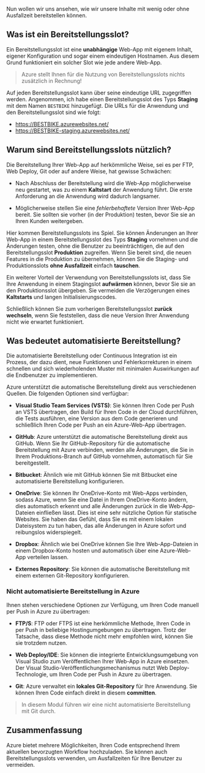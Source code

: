 Nun wollen wir uns ansehen, wie wir unsere Inhalte mit wenig oder ohne Ausfallzeit bereitstellen können.

## <a name="what-is-a-deployment-slot"></a>Was ist ein Bereitstellungsslot?

Ein Bereitstellungsslot ist eine **unabhängige** Web-App mit eigenem Inhalt, eigener Konfiguration und sogar einem eindeutigen Hostnamen. Aus diesem Grund funktioniert ein solcher Slot wie jede andere Web-App.

> Azure stellt Ihnen für die Nutzung von Bereitstellungsslots nichts zusätzlich in Rechnung!

Auf jeden Bereitstellungsslot kann über seine eindeutige URL zugegriffen werden. Angenommen, ich habe einen Bereitstellungsslot des Typs **Staging** mit dem Namen `BESTBIKE` hinzugefügt. Die URLs für die Anwendung und den Bereitstellungsslot sind wie folgt:

- https://BESTBIKE.azurewebsites.net/
- https://BESTBIKE-staging.azurewebsites.net/

## <a name="why-are-deployment-slots-useful"></a>Warum sind Bereitstellungsslots nützlich?

Die Bereitstellung Ihrer Web-App auf herkömmliche Weise, sei es per FTP, Web Deploy, Git oder auf andere Weise, hat gewisse Schwächen:

- Nach Abschluss der Bereitstellung wird die Web-App möglicherweise neu gestartet, was zu einem **Kaltstart** der Anwendung führt. Die erste Anforderung an die Anwendung wird dadurch langsamer.

- Möglicherweise stellen Sie eine *fehlerbehaftete* Version Ihrer Web-App bereit. Sie sollten sie vorher (in der Produktion) testen, bevor Sie sie an Ihren Kunden weitergeben.

Hier kommen Bereitstellungsslots ins Spiel. Sie können Änderungen an Ihrer Web-App in einem Bereitstellungsslot des Typs **Staging** vornehmen und die Änderungen testen, ohne die Benutzer zu beeinträchtigen, die auf den Bereitstellungsslot **Produktion** zugreifen. Wenn Sie bereit sind, die neuen Features in die Produktion zu übernehmen, können Sie die Staging- und Produktionsslots **ohne Ausfallzeit** einfach **tauschen**.

Ein weiterer Vorteil der Verwendung von Bereitstellungsslots ist, dass Sie Ihre Anwendung in einem Stagingslot **aufwärmen** können, bevor Sie sie an den Produktionsslot übergeben. Sie vermeiden die Verzögerungen eines **Kaltstarts** und langen Initialisierungscodes.

Schließlich können Sie zum vorherigen Bereitstellungsslot **zurück wechseln**, wenn Sie feststellen, dass die neue Version Ihrer Anwendung nicht wie erwartet funktioniert.

## <a name="what-is-automated-deployment"></a>Was bedeutet automatisierte Bereitstellung?

Die automatisierte Bereitstellung oder Continuous Integration ist ein Prozess, der dazu dient, neue Funktionen und Fehlerkorrekturen in einem schnellen und sich wiederholenden Muster mit minimalen Auswirkungen auf die Endbenutzer zu implementieren.

Azure unterstützt die automatische Bereitstellung direkt aus verschiedenen Quellen. Die folgenden Optionen sind verfügbar:

- **Visual Studio Team Services (VSTS)**: Sie können Ihren Code per Push an VSTS übertragen, den Build für Ihren Code in der Cloud durchführen, die Tests ausführen, eine Version aus dem Code generieren und schließlich Ihren Code per Push an ein Azure-Web-App übertragen.

- **GitHub**: Azure unterstützt die automatische Bereitstellung direkt aus GitHub. Wenn Sie Ihr GitHub-Repository für die automatische Bereitstellung mit Azure verbinden, werden alle Änderungen, die Sie in Ihrem Produktions-Branch auf GitHub vornehmen, automatisch für Sie bereitgestellt.

- **Bitbucket**: Ähnlich wie mit GitHub können Sie mit Bitbucket eine automatisierte Bereitstellung konfigurieren.

- **OneDrive**: Sie können Ihr OneDrive-Konto mit Web-Apps verbinden, sodass Azure, wenn Sie eine Datei in Ihrem OneDrive-Konto ändern, dies automatisch erkennt und alle Änderungen zurück in die Web-App-Dateien einfließen lässt. Dies ist eine sehr nützliche Option für statische Websites. Sie haben das Gefühl, dass Sie es mit einem lokalen Dateisystem zu tun haben, das alle Änderungen in Azure sofort und reibungslos widerspiegelt.

- **Dropbox**: Ähnlich wie bei OneDrive können Sie Ihre Web-App-Dateien in einem Dropbox-Konto hosten und automatisch über eine Azure-Web-App verteilen lassen.

- **Externes Repository**: Sie können die automatische Bereitstellung mit einem externen Git-Repository konfigurieren.

### <a name="non-automated-deployment-to-azure"></a>Nicht automatisierte Bereitstellung in Azure

Ihnen stehen verschiedene Optionen zur Verfügung, um Ihren Code manuell per Push in Azure zu übertragen:

- **FTP/S**: FTP oder FTPS ist eine herkömmliche Methode, Ihren Code in per Push in beliebige Hostingumgebungen zu übertragen. Trotz der Tatsache, dass diese Methode nicht mehr empfohlen wird, können Sie sie trotzdem nutzen.

- **Web Deploy/IDE**: Sie können die integrierte Entwicklungsumgebung von Visual Studio zum Veröffentlichen Ihrer Web-App in Azure einsetzen. Der Visual Studio-Veröffentlichungsmechanismus nutzt Web Deploy-Technologie, um Ihren Code per Push in Azure zu übertragen.

- **Git**: Azure verwaltet ein **lokales Git-Repository** für Ihre Anwendung. Sie können Ihren Code einfach direkt in diesem **committen**.

> In diesem Modul führen wir eine nicht automatisierte Bereitstellung mit Git durch.

## <a name="summary"></a>Zusammenfassung

Azure bietet mehrere Möglichkeiten, Ihren Code entsprechend Ihrem aktuellen bevorzugten Workflow hochzuladen. Sie können auch Bereitstellungsslots verwenden, um Ausfallzeiten für Ihre Benutzer zu vermeiden.

